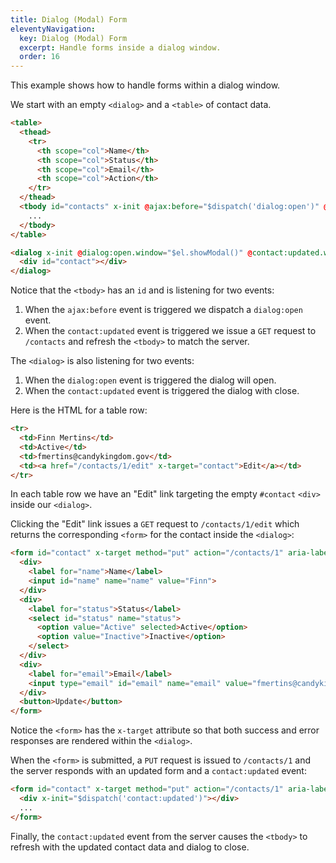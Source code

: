 ```yaml
---
title: Dialog (Modal) Form
eleventyNavigation:
  key: Dialog (Modal) Form
  excerpt: Handle forms inside a dialog window.
  order: 16
---
```


This example shows how to handle forms within a dialog window.

We start with an empty `<dialog>` and a `<table>` of contact data.

```html
<table>
  <thead>
    <tr>
      <th scope="col">Name</th>
      <th scope="col">Status</th>
      <th scope="col">Email</th>
      <th scope="col">Action</th>
    </tr>
  </thead>
  <tbody id="contacts" x-init @ajax:before="$dispatch('dialog:open')" @contact:updated.window="$ajax('/contacts')">
    ...
  </tbody>
</table>

<dialog x-init @dialog:open.window="$el.showModal()" @contact:updated.window="$el.close()">
  <div id="contact"></div>
</dialog>
```

Notice that the `<tbody>` has an `id` and is listening for two events:
  1. When the `ajax:before` event is triggered we dispatch a `dialog:open` event.
  2. When the `contact:updated` event is triggered we issue a `GET` request to `/contacts` and refresh the `<tbody>` to match the server.

The `<dialog>` is also listening for two events:
  1. When the `dialog:open` event is triggered the dialog will open.
  2. When the `contact:updated` event is triggered the dialog with close.

Here is the HTML for a table row:

```html
<tr>
  <td>Finn Mertins</td>
  <td>Active</td>
  <td>fmertins@candykingdom.gov</td>
  <td><a href="/contacts/1/edit" x-target="contact">Edit</a></td>
</tr>
```

In each table row we have an "Edit" link targeting the empty `#contact` `<div>` inside our `<dialog>`.

Clicking the "Edit" link issues a `GET` request to `/contacts/1/edit` which returns the corresponding `<form>` for the contact inside the `<dialog>`:

```html
<form id="contact" x-target method="put" action="/contacts/1" aria-label="Contact Information">
  <div>
    <label for="name">Name</label>
    <input id="name" name="name" value="Finn">
  </div>
  <div>
    <label for="status">Status</label>
    <select id="status" name="status">
      <option value="Active" selected>Active</option>
      <option value="Inactive">Inactive</option>
    </select>
  </div>
  <div>
    <label for="email">Email</label>
    <input type="email" id="email" name="email" value="fmertins@candykingdom.gov">
  </div>
  <button>Update</button>
</form>
```

Notice the `<form>` has the `x-target` attribute so that both success and error responses are rendered within the `<dialog>`.

When the `<form>` is submitted, a `PUT` request is issued to `/contacts/1` and the server responds with an updated form and a `contact:updated` event:

```html
<form id="contact" x-target method="put" action="/contacts/1" aria-label="Contact Information">
  <div x-init="$dispatch('contact:updated')"></div>
  ...
</form>
```

Finally, the `contact:updated` event from the server causes the `<tbody>` to refresh with the updated contact data and dialog to close.

<script type="module">
  var database = function () {
    let data = [
      { id: 1, name: "Finn Mertins", email: "fmertins@candykingdom.gov", status: "Active" },
      { id: 2, name: "Jake the Dog", email: "jake@candykingdom.gov", status: "Active" },
      { id: 3, name: "BMO", email: "bmo@mo.co", status: "Active" },
      { id: 4, name: "Marceline", email: "marceline@vampirequeen.me", status: "Inactive" }
    ]

    return {
      find: (id) => data.find(contact => contact.id === parseInt(id)),
      update: (id, changes) => {
        let index = data.findIndex(contact => contact.id === parseInt(id))
        if (index !== -1) {
          data[index] = Object.assign(data[index], changes)
        }
      },
      all: () => data,
    }
  }()

  window.route('GET', '/contacts', () => index(database.all()))
  database.all().forEach(contact => {
    window.route('GET', `/contacts/${contact.id}/edit`, () => edit(database.find(contact.id)))
    window.route('PUT', `/contacts/${contact.id}`, (input) => {
      database.update(contact.id, input)

      return edit(database.find(contact.id), 'contact:updated')
    })
  })

  window.example('/contacts')

  function index(contacts) {
    let rows = contacts.map(contact => `<tr id="contact_${contact.id}">
  <td>${contact.name}</td>
  <td>${contact.status}</td>
  <td>${contact.email}</td>
  <td><a href="/contacts/${contact.id}/edit" x-target="contact">Edit</a></td>
</tr>`).join('\n')
    return table(rows)
  }

  function edit(contact, event = '') {
    return `<form id="contact" x-target method="put" action="/contacts/${contact.id}" aria-label="Contact Information">
    ${serverEvent(event)}
    <div>
      <label for="name">Name</label>
      <input id="name" name="name" value="${contact.name}">
    </div>
    <div>
      <label for="status">Status</label>
      <select id="status" name="status">
        <option value="Active" ${contact.status == 'Active' ? 'selected' : ''}>Active</option>
        <option value="Inactive" ${contact.status == 'Inactive' ? 'selected' : ''}>Inactive</option>
      </select>
    </div>
    <div>
      <label for="email">Email</label>
      <input type="email" id="email" name="email" value="${contact.email}">
    </div>
    <button>Update</button>
  </form>`
  }

  function serverEvent(name = '') {
    return name ? `<div x-init="$dispatch('${name}')"></div>` : ``
  }

  function table(rows) {
    return `<table>
  <thead>
    <tr>
      <th scope="col">Name</th>
      <th scope="col">Status</th>
      <th scope="col">Email</th>
      <th scope="col" width="53">Action</th>
    </tr>
  </thead>
  <tbody id="contacts" x-init @ajax:before="$dispatch('dialog:open')" @contact:updated.window="$ajax('/contacts')">
    ${rows}
  </tbody>
</table>
<dialog @dialog:open.window="$el.showModal()" @contact:updated.window="$nextTick(() => $el.close())">
  <form method="dialog" novalidate><button>&times;</button></form>
  <div id="contact"></div>
</dialog>`
  }
</script>
